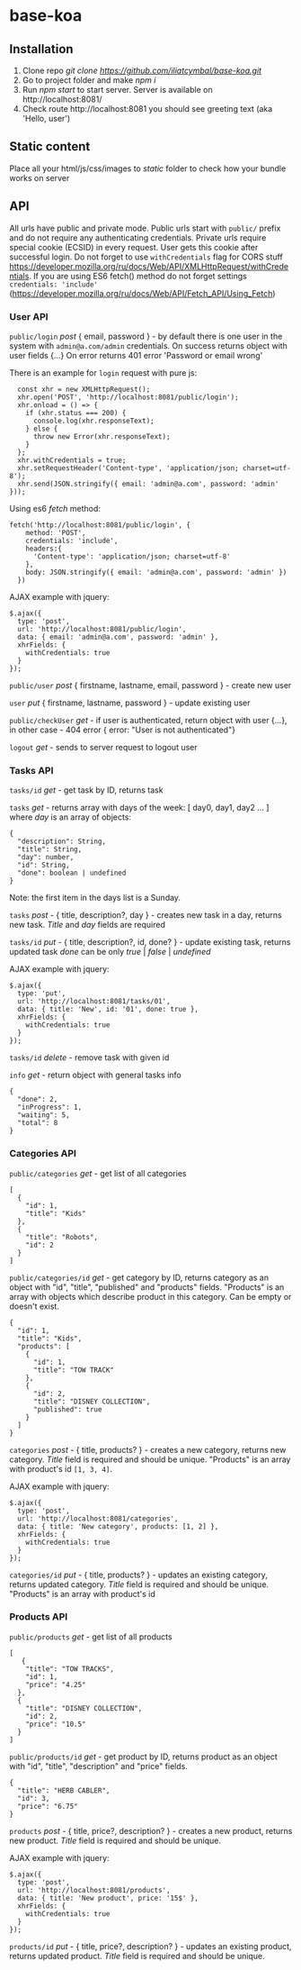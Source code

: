 # base-koa

## Installation
1) Clone repo *git clone https://github.com/iliatcymbal/base-koa.git*
2) Go to project folder and make *npm i*
3) Run *npm start* to start server. Server is available on http://localhost:8081/
4) Check route http://localhost:8081
   you should see greeting text (aka 'Hello, user')


## Static content
Place all your html/js/css/images to _static_ folder to check how your bundle works on server


## API
All urls have public and private mode.
Public urls start with `public/` prefix and do not require any authenticating credentials.
Private urls require special cookie (ECSID) in every request. User gets this cookie after successful login.
Do not forget to use `withCredentials` flag for CORS stuff https://developer.mozilla.org/ru/docs/Web/API/XMLHttpRequest/withCredentials.
If you are using ES6 fetch()  method do not forget settings `credentials: 'include'` (https://developer.mozilla.org/ru/docs/Web/API/Fetch_API/Using_Fetch)


### User API
`public/login` _post_ { email, password } - by default there is one user in the system with `admin@a.com/admin` credentials.
On success returns object with user fields {...}
On error returns 401 error 'Password or email wrong'

There is an example for `login` request with pure js:

```
  const xhr = new XMLHttpRequest();
  xhr.open('POST', 'http://localhost:8081/public/login');
  xhr.onload = () => {
    if (xhr.status === 200) {
      console.log(xhr.responseText);
    } else {
      throw new Error(xhr.responseText);
    }
  };
  xhr.withCredentials = true;
  xhr.setRequestHeader('Content-type', 'application/json; charset=utf-8');
  xhr.send(JSON.stringify({ email: 'admin@a.com', password: 'admin' }));
```

Using es6 _fetch_ method:

```
fetch('http://localhost:8081/public/login', {
    method: 'POST',
    credentials: 'include',
    headers:{
      'Content-type': 'application/json; charset=utf-8'
    },
    body: JSON.stringify({ email: 'admin@a.com', password: 'admin' })
  })
```


AJAX example with jquery:

```
$.ajax({
  type: 'post',
  url: 'http://localhost:8081/public/login',
  data: { email: 'admin@a.com', password: 'admin' },
  xhrFields: {
    withCredentials: true
  }
});
```

`public/user` _post_ { firstname, lastname, email, password } - create new user

`user` _put_ { firstname, lastname, password } - update existing user

`public/checkUser` _get_ - if user is authenticated, return object with user {...}, in other case - 404 error { error: "User is not authenticated"}

`logout` _get_ - sends to server request to logout user

### Tasks API
`tasks/id` _get_ - get task by ID, returns task

`tasks` _get_ - returns array with days of the week:
[ day0, day1, day2 ... ]
where _day_ is an array of objects:
```
{
  "description": String,
  "title": String,
  "day": number,
  "id": String,
  "done": boolean | undefined
}
```
Note: the first item in the days list is a Sunday.

`tasks` _post_ - { title, description?, day } - creates new task in a day, returns new task. _Title_ and _day_ fields are required

`tasks/id` _put_ - { title, description?, id, done? } - update existing task, returns updated task
_done_ can be only *true* | *false* | *undefined*


AJAX example with jquery:

```
$.ajax({
  type: 'put',
  url: 'http://localhost:8081/tasks/01',
  data: { title: 'New', id: '01', done: true },
  xhrFields: {
    withCredentials: true
  }
});
```

`tasks/id` _delete_ - remove task with given id

`info` _get_ - return object with general tasks info
```
{
  "done": 2,
  "inProgress": 1,
  "waiting": 5,
  "total": 8
}

```


### Categories API
`public/categories` _get_ - get list of all categories
```
[
  {
    "id": 1,
    "title": "Kids"
  },
  {
    "title": "Robots",
    "id": 2
  }
]
```

`public/categories/id` _get_ - get category by ID, returns category as an object with "id", "title", "published" and "products" fields.
"Products" is an array with objects which describe product in this category. Can be empty or doesn't exist.
```
{
  "id": 1,
  "title": "Kids",
  "products": [
    {
      "id": 1,
      "title": "TOW TRACK"
    },
    {
      "id": 2,
      "title": "DISNEY COLLECTION",
      "published": true
    }
  ]
}
```

`categories` _post_ - { title, products? } - creates a new category, returns new category. _Title_ field is required and should be unique.
"Products" is an array with product's id `[1, 3, 4]`.

AJAX example with jquery:

```
$.ajax({
  type: 'post',
  url: 'http://localhost:8081/categories',
  data: { title: 'New category', products: [1, 2] },
  xhrFields: {
    withCredentials: true
  }
});
```

`categories/id` _put_ - { title, products? } - updates an existing category, returns updated category. _Title_ field is required and should be unique.
"Products" is an array with product's id


### Products API
`public/products` _get_ - get list of all products
```
[
   {
    "title": "TOW TRACKS",
    "id": 1,
    "price": "4.25"
  },
  {
    "title": "DISNEY COLLECTION",
    "id": 2,
    "price": "10.5"
  }
]
```

`public/products/id` _get_ - get product by ID, returns product as an object with "id", "title", "description" and "price" fields.
```
{
  "title": "HERB CABLER",
  "id": 3,
  "price": "6.75"
}
```

`products` _post_ - { title, price?, description? } - creates a new product, returns new product. _Title_ field is required and should be unique.

AJAX example with jquery:

```
$.ajax({
  type: 'post',
  url: 'http://localhost:8081/products',
  data: { title: 'New product', price: '15$' },
  xhrFields: {
    withCredentials: true
  }
});
```

`products/id` _put_ - { title, price?, description? } - updates an existing product, returns updated product. _Title_ field is required and should be unique.

